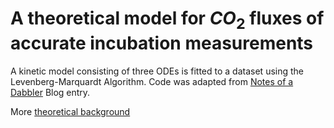 # A theoretical model for $CO_2$ fluxes of accurate incubation measurements


A kinetic model consisting of three ODEs is fitted to a dataset using the Levenberg-Marquardt Algorithm.
Code was adapted from [Notes of a Dabbler](https://notesofdabbler.wordpress.com/2013/06/30/learning-r-parameter-fitting-for-models-involving-differential-equations/) Blog entry.

More [theoretical background](https://ghg-in-permafrost.awi.de/)



